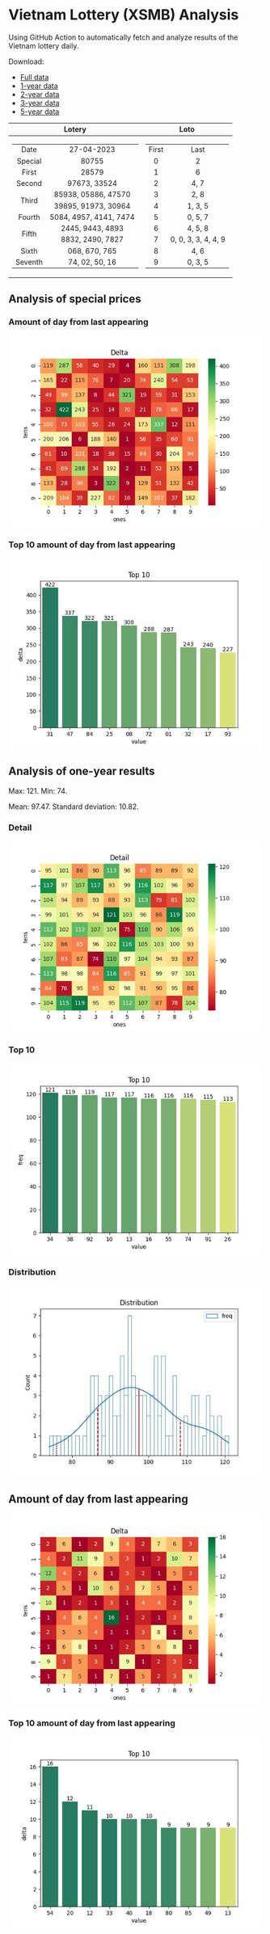 # Vietnam Lottery (XSMB) Analysis

Using GitHub Action to automatically fetch and analyze results of the Vietnam lottery daily.

Download:

* [Full data](https://raw.githubusercontent.com/khiemdoan/vietnam-lottery-xsmb-analysis/main/results/xsmb.csv)
* [1-year data](https://raw.githubusercontent.com/khiemdoan/vietnam-lottery-xsmb-analysis/main/results/xsmb_1_year.csv)
* [2-year data](https://raw.githubusercontent.com/khiemdoan/vietnam-lottery-xsmb-analysis/main/results/xsmb_2_year.csv)
* [3-year data](https://raw.githubusercontent.com/khiemdoan/vietnam-lottery-xsmb-analysis/main/results/xsmb_3_year.csv)
* [5-year data](https://raw.githubusercontent.com/khiemdoan/vietnam-lottery-xsmb-analysis/main/results/xsmb_5_year.csv)

| Lotery      | Loto |
| :-----------: | :-----------: |
| <table><tr><td>Date</td><td>27-04-2023</td></tr><tr><td>Special</td><td>80755</td></tr><tr><td>First</td><td>28579</td></tr><tr><td>Second</td><td>97673, 33524</td></tr><tr><td rowspan="2">Third</td><td>85938, 05886, 47570</td></tr><tr><td>39895, 91973, 30964</td></tr><tr><td>Fourth</td><td>5084, 4957, 4141, 7474</td></tr><tr><td rowspan="2">Fifth</td><td>2445, 9443, 4893</td></tr><tr><td>8832, 2490, 7827</td></tr><tr><td>Sixth</td><td>068, 670, 765</td></tr><tr><td>Seventh</td><td>74, 02, 50, 16</td></tr></table> | <table><tr><td>First</td><td>Last</td></tr><tr><td>0</td><td>2</td></tr><tr><td>1</td><td>6</td></tr><tr><td>2</td><td>4, 7</td></tr><tr><td>3</td><td>2, 8</td></tr><tr><td>4</td><td>1, 3, 5</td></tr><tr><td>5</td><td>0, 5, 7</td></tr><tr><td>6</td><td>4, 5, 8</td></tr><tr><td>7</td><td>0, 0, 3, 3, 4, 4, 9</td></tr><tr><td>8</td><td>4, 6</td></tr><tr><td>9</td><td>0, 3, 5</td></tr></table> |


<h2>Analysis of special prices</h2>

<h3>Amount of day from last appearing</h3>

![Delta](images/special_delta.jpg)

<h3>Top 10 amount of day from last appearing</h3>

![Delta top 10](images/special_delta_top_10.jpg)

<h2>Analysis of one-year results</h2>

Max: 121. Min: 74.

Mean: 97.47. Standard deviation: 10.82.

<h3>Detail</h3>

![Detail](images/heatmap.jpg)

<h3>Top 10</h3>

![Top 10](images/top-10.jpg)

<h3>Distribution</h3>

![Distribution](images/distribution.jpg)

<h2>Amount of day from last appearing</h2>

![Delta](images/delta.jpg)

<h3>Top 10 amount of day from last appearing</h3>

![Delta top 10](images/delta_top_10.jpg)